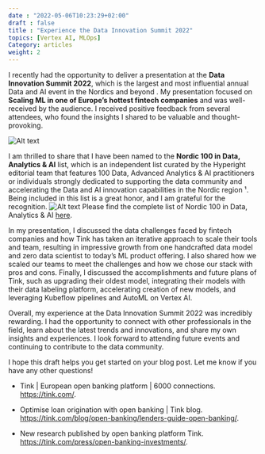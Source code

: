 ```yaml
---
date : "2022-05-06T10:23:29+02:00"
draft : false
title : "Experience the Data Innovation Summit 2022"
topics: [Vertex AI, MLOps]
Category: articles
weight: 2
---
```


I recently had the opportunity to deliver a presentation at the **Data Innovation Summit 2022**, which is the largest and most influential annual Data and AI event in the Nordics and beyond . My presentation focused on **Scaling ML in one of Europe’s hottest fintech companies** and was well-received by the audience. I received positive feedback from several attendees, who found the insights I shared to be valuable and thought-provoking.

![Alt text](/img/articles/dis2022/1651871290653.jpeg)


I am thrilled to share that I have been named to the **Nordic 100 in Data, Analytics & AI** list, which is an independent list curated by the Hyperight editorial team that features 100 Data, Advanced Analytics & AI practitioners or individuals strongly dedicated to supporting the data community and accelerating the Data and AI innovation capabilities in the Nordic region ¹. Being included in this list is a great honor, and I am grateful for the recognition.
![Alt text](/img/articles/dis2022/Nordic+100.png) Please find the complete list of Nordic 100 in Data, Analytics & AI [here](/img/articles/dis2022/Nordic+100+2022+LIST.pdf).



In my presentation, I discussed the data challenges faced by fintech companies and how Tink has taken an iterative approach to scale their tools and team, resulting in impressive growth from one handcrafted data model and zero data scientist to today’s ML product offering. I also shared how we scaled our teams to meet the challenges and how we chose our stack with pros and cons. Finally, I discussed the accomplishments and future plans of Tink, such as upgrading their oldest model, integrating their models with their data labeling platform, accelerating creation of new models, and leveraging Kubeflow pipelines and AutoML on Vertex AI.

Overall, my experience at the Data Innovation Summit 2022 was incredibly rewarding. I had the opportunity to connect with other professionals in the field, learn about the latest trends and innovations, and share my own insights and experiences. I look forward to attending future events and continuing to contribute to the data community.


I hope this draft helps you get started on your blog post. Let me know if you have any other questions! 


* Tink | European open banking platform | 6000 connections. https://tink.com/.

* Optimise loan origination with open banking | Tink blog. https://tink.com/blog/open-banking/lenders-guide-open-banking/.

* New research published by open banking platform Tink. https://tink.com/press/open-banking-investments/.

